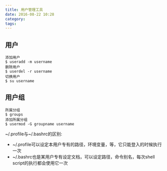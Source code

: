 ```yaml
---
title: 用户管理工具
date: 2016-08-22 10:28
category:
tags:
---
```


## 用户
    添加用户
    $ useradd -m username
    删除用户
    $ userdel -r username
    切换用户
    $ su username

## 用户组
    所属分组
    $ groups
    添加所属分组
    $ usermod -G groupname username

~/.profile与~/.bashrc的区别:

- ~/.profile可以设定本用户专有的路径，环境变量，等，它只能登入的时候执行一次
- ~/.bashrc也是某用户专有设定文档，可以设定路径，命令别名，每次shell script的执行都会使用它一次
